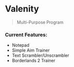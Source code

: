 # Valenity 
> Multi-Purpose Program

### Current Features:
* Notepad
* Simple Aim Trainer
* Text Scrambler/Unscrambler
* Borderlands 2 Trainer
